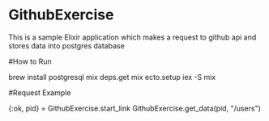 # GithubExercise

This is a sample Elixir application which makes a request to github api and stores data into postgres database



#How to Run

brew install postgresql
mix deps.get
mix ecto.setup
iex -S mix

#Request Example

{:ok, pid} = GithubExercise.start_link
GithubExercise.get_data(pid, "/users")

